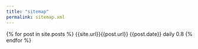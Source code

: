 ```yaml
---
title: "sitemap"
permalink: sitemap.xml
---
```

<?xml version="1.0" encoding="UTF-8"?>
<urlset xmlns="http://www.sitemaps.org/schemas/sitemap/0.9">
    {% for post in site.posts %}
    <url>
        <loc>{{site.url}}{{post.url}}</loc>
        <lastmod>{{post.date}}</lastmod>
        <changefreq>daily</changefreq>
        <priority>0.8</priority>
    </url>
    {% endfor %}
</urlset>
